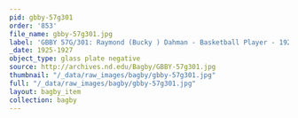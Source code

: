 ```yaml
---
pid: gbby-57g301
order: '853'
file_name: gbby-57g301.jpg
label: 'GBBY 57G/301: Raymond (Bucky ) Dahman - Basketball Player - 1925-1927'
_date: 1925-1927
object_type: glass plate negative
source: http://archives.nd.edu/Bagby/GBBY-57g301.jpg
thumbnail: "/_data/raw_images/bagby/gbby-57g301.jpg"
full: "/_data/raw_images/bagby/gbby-57g301.jpg"
layout: bagby_item
collection: bagby
---
```

